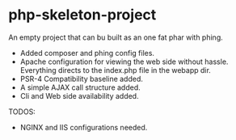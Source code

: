 # php-skeleton-project
An empty project that can bu built as an one fat phar with phing.

* Added composer and phing config files. 
* Apache configuration for viewing the web side without hassle. Everything directs to the index.php file in the webapp dir.
* PSR-4 Compatibility baseline added.
* A simple AJAX call structure added.
* Cli and Web side availability added. 

TODOS:
 * NGINX and IIS configurations needed.
